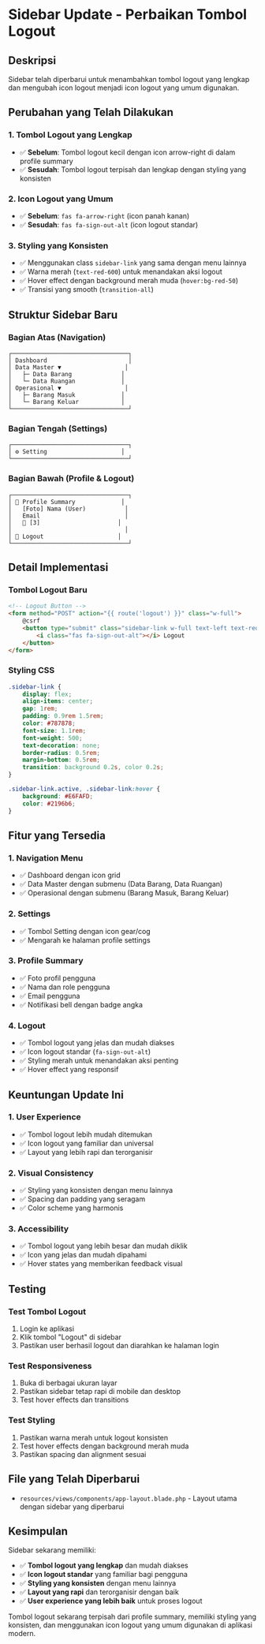 # Sidebar Update - Perbaikan Tombol Logout

## Deskripsi
Sidebar telah diperbarui untuk menambahkan tombol logout yang lengkap dan mengubah icon logout menjadi icon logout yang umum digunakan.

## Perubahan yang Telah Dilakukan

### 1. **Tombol Logout yang Lengkap**
- ✅ **Sebelum**: Tombol logout kecil dengan icon arrow-right di dalam profile summary
- ✅ **Sesudah**: Tombol logout terpisah dan lengkap dengan styling yang konsisten

### 2. **Icon Logout yang Umum**
- ✅ **Sebelum**: `fas fa-arrow-right` (icon panah kanan)
- ✅ **Sesudah**: `fas fa-sign-out-alt` (icon logout standar)

### 3. **Styling yang Konsisten**
- ✅ Menggunakan class `sidebar-link` yang sama dengan menu lainnya
- ✅ Warna merah (`text-red-600`) untuk menandakan aksi logout
- ✅ Hover effect dengan background merah muda (`hover:bg-red-50`)
- ✅ Transisi yang smooth (`transition-all`)

## Struktur Sidebar Baru

### **Bagian Atas (Navigation)**
```
┌─────────────────────────────────┐
│ Dashboard                       │
│ Data Master ▼                  │
│   ├─ Data Barang              │
│   └─ Data Ruangan             │
│ Operasional ▼                  │
│   ├─ Barang Masuk             │
│   └─ Barang Keluar            │
└─────────────────────────────────┘
```

### **Bagian Tengah (Settings)**
```
┌─────────────────────────────────┐
│ ⚙️ Setting                     │
└─────────────────────────────────┘
```

### **Bagian Bawah (Profile & Logout)**
```
┌─────────────────────────────────┐
│ 👤 Profile Summary             │
│   [Foto] Nama (User)           │
│   Email                        │
│   🔔 [3]                      │
│                                │
│ 🚪 Logout                     │
└─────────────────────────────────┘
```

## Detail Implementasi

### **Tombol Logout Baru**
```html
<!-- Logout Button -->
<form method="POST" action="{{ route('logout') }}" class="w-full">
    @csrf
    <button type="submit" class="sidebar-link w-full text-left text-red-600 hover:text-red-700 hover:bg-red-50 transition-all">
        <i class="fas fa-sign-out-alt"></i> Logout
    </button>
</form>
```

### **Styling CSS**
```css
.sidebar-link { 
    display: flex; 
    align-items: center; 
    gap: 1rem; 
    padding: 0.9rem 1.5rem; 
    color: #787878; 
    font-size: 1.1rem; 
    font-weight: 500; 
    text-decoration: none; 
    border-radius: 0.5rem; 
    margin-bottom: 0.5rem; 
    transition: background 0.2s, color 0.2s; 
}

.sidebar-link.active, .sidebar-link:hover { 
    background: #E6FAFD; 
    color: #2196b6; 
}
```

## Fitur yang Tersedia

### **1. Navigation Menu**
- ✅ Dashboard dengan icon grid
- ✅ Data Master dengan submenu (Data Barang, Data Ruangan)
- ✅ Operasional dengan submenu (Barang Masuk, Barang Keluar)

### **2. Settings**
- ✅ Tombol Setting dengan icon gear/cog
- ✅ Mengarah ke halaman profile settings

### **3. Profile Summary**
- ✅ Foto profil pengguna
- ✅ Nama dan role pengguna
- ✅ Email pengguna
- ✅ Notifikasi bell dengan badge angka

### **4. Logout**
- ✅ Tombol logout yang jelas dan mudah diakses
- ✅ Icon logout standar (`fa-sign-out-alt`)
- ✅ Styling merah untuk menandakan aksi penting
- ✅ Hover effect yang responsif

## Keuntungan Update Ini

### **1. User Experience**
- ✅ Tombol logout lebih mudah ditemukan
- ✅ Icon logout yang familiar dan universal
- ✅ Layout yang lebih rapi dan terorganisir

### **2. Visual Consistency**
- ✅ Styling yang konsisten dengan menu lainnya
- ✅ Spacing dan padding yang seragam
- ✅ Color scheme yang harmonis

### **3. Accessibility**
- ✅ Tombol logout yang lebih besar dan mudah diklik
- ✅ Icon yang jelas dan mudah dipahami
- ✅ Hover states yang memberikan feedback visual

## Testing

### **Test Tombol Logout**
1. Login ke aplikasi
2. Klik tombol "Logout" di sidebar
3. Pastikan user berhasil logout dan diarahkan ke halaman login

### **Test Responsiveness**
1. Buka di berbagai ukuran layar
2. Pastikan sidebar tetap rapi di mobile dan desktop
3. Test hover effects dan transitions

### **Test Styling**
1. Pastikan warna merah untuk logout konsisten
2. Test hover effects dengan background merah muda
3. Pastikan spacing dan alignment sesuai

## File yang Telah Diperbarui

- `resources/views/components/app-layout.blade.php` - Layout utama dengan sidebar yang diperbarui

## Kesimpulan

Sidebar sekarang memiliki:
- ✅ **Tombol logout yang lengkap** dan mudah diakses
- ✅ **Icon logout standar** yang familiar bagi pengguna
- ✅ **Styling yang konsisten** dengan menu lainnya
- ✅ **Layout yang rapi** dan terorganisir dengan baik
- ✅ **User experience yang lebih baik** untuk proses logout

Tombol logout sekarang terpisah dari profile summary, memiliki styling yang konsisten, dan menggunakan icon logout yang umum digunakan di aplikasi modern.

